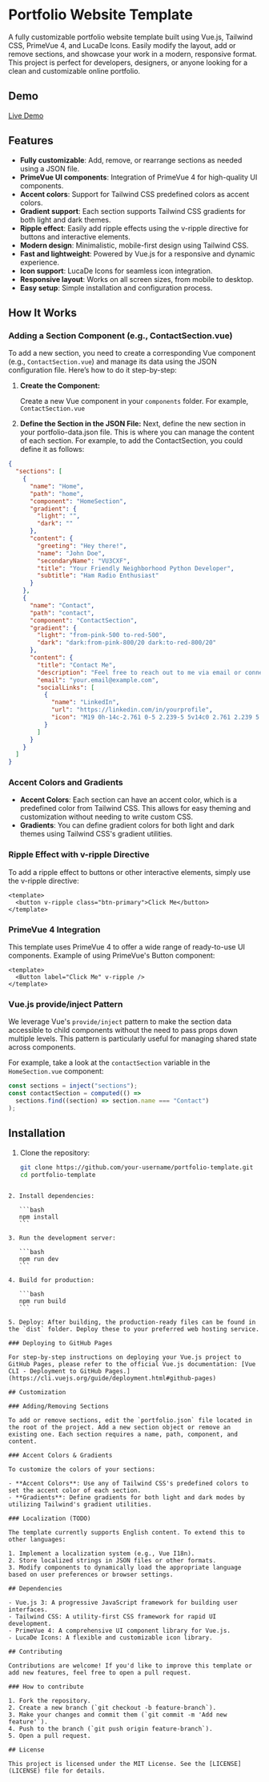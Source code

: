 # Portfolio Website Template

A fully customizable portfolio website template built using Vue.js, Tailwind CSS, PrimeVue 4, and LucaDe Icons. Easily modify the layout, add or remove sections, and showcase your work in a modern, responsive format. This project is perfect for developers, designers, or anyone looking for a clean and customizable online portfolio.

## Demo

[Live Demo](https://www.akberjag.github.io)

## Features

- **Fully customizable**: Add, remove, or rearrange sections as needed using a JSON file.
- **PrimeVue UI components**: Integration of PrimeVue 4 for high-quality UI components.
- **Accent colors**: Support for Tailwind CSS predefined colors as accent colors.
- **Gradient support**: Each section supports Tailwind CSS gradients for both light and dark themes.
- **Ripple effect**: Easily add ripple effects using the v-ripple directive for buttons and interactive elements.
- **Modern design**: Minimalistic, mobile-first design using Tailwind CSS.
- **Fast and lightweight**: Powered by Vue.js for a responsive and dynamic experience.
- **Icon support**: LucaDe Icons for seamless icon integration.
- **Responsive layout**: Works on all screen sizes, from mobile to desktop.
- **Easy setup**: Simple installation and configuration process.

## How It Works

### Adding a Section Component (e.g., ContactSection.vue)

To add a new section, you need to create a corresponding Vue component (e.g., `ContactSection.vue`) and manage its data using the JSON configuration file. Here’s how to do it step-by-step:

1. **Create the Component:**

   Create a new Vue component in your `components` folder. For example, `ContactSection.vue`

2. **Define the Section in the JSON File:**
   Next, define the new section in your portfolio-data.json file. This is where you can manage the content of each section. For example, to add the ContactSection, you could define it as follows:

```json
{
  "sections": [
    {
      "name": "Home",
      "path": "home",
      "component": "HomeSection",
      "gradient": {
        "light": "",
        "dark": ""
      },
      "content": {
        "greeting": "Hey there!",
        "name": "John Doe",
        "secondaryName": "VU3CXF",
        "title": "Your Friendly Neighborhood Python Developer",
        "subtitle": "Ham Radio Enthusiast"
      }
    },
    {
      "name": "Contact",
      "path": "contact",
      "component": "ContactSection",
      "gradient": {
        "light": "from-pink-500 to-red-500",
        "dark": "dark:from-pink-800/20 dark:to-red-800/20"
      },
      "content": {
        "title": "Contact Me",
        "description": "Feel free to reach out to me via email or connect on social media!",
        "email": "your.email@example.com",
        "socialLinks": [
          {
            "name": "LinkedIn",
            "url": "https://linkedin.com/in/yourprofile",
            "icon": "M19 0h-14c-2.761 0-5 2.239-5 5v14c0 2.761 2.239 5 5 5h14c2.762 0 5-2.239 5-5v-14c0-2.761-2.238-5-5-5zm-11 19h-3v-11h3v11zm-1.5-12.268c-.966 0-1.75-.79-1.75-1.764s.784-1.764 1.75-1.764 1.75.79 1.75 1.764-.783 1.764-1.75 1.764zm13.5 12.268h-3v-5.604c0-3.368-4-3.113-4 0v5.604h-3v-11h3v1.765c1.396-2.586 7-2.777 7 2.476v6.759z"
          }
        ]
      }
    }
  ]
}
```

### Accent Colors and Gradients

- **Accent Colors**: Each section can have an accent color, which is a predefined color from Tailwind CSS. This allows for easy theming and customization without needing to write custom CSS.
- **Gradients**: You can define gradient colors for both light and dark themes using Tailwind CSS's gradient utilities.

### Ripple Effect with v-ripple Directive

To add a ripple effect to buttons or other interactive elements, simply use the v-ripple directive:

```vue
<template>
  <button v-ripple class="btn-primary">Click Me</button>
</template>
```

### PrimeVue 4 Integration

This template uses PrimeVue 4 to offer a wide range of ready-to-use UI components. Example of using PrimeVue's Button component:

```vue
<template>
  <Button label="Click Me" v-ripple />
</template>
```

### Vue.js provide/inject Pattern

We leverage Vue's `provide/inject` pattern to make the section data accessible to child components without the need to pass props down multiple levels. This pattern is particularly useful for managing shared state across components.

For example, take a look at the `contactSection` variable in the `HomeSection.vue` component:

```js
const sections = inject("sections");
const contactSection = computed(() =>
  sections.find((section) => section.name === "Contact")
);
```

## Installation

1. Clone the repository:

   ```bash
   git clone https://github.com/your-username/portfolio-template.git
   cd portfolio-template
   ```

````

2. Install dependencies:

   ```bash
   npm install
   ```

3. Run the development server:

   ```bash
   npm run dev
   ```

4. Build for production:

   ```bash
   npm run build
   ```

5. Deploy: After building, the production-ready files can be found in the `dist` folder. Deploy these to your preferred web hosting service.

### Deploying to GitHub Pages

For step-by-step instructions on deploying your Vue.js project to GitHub Pages, please refer to the official Vue.js documentation: [Vue CLI - Deployment to GitHub Pages.](https://cli.vuejs.org/guide/deployment.html#github-pages)

## Customization

### Adding/Removing Sections

To add or remove sections, edit the `portfolio.json` file located in the root of the project. Add a new section object or remove an existing one. Each section requires a name, path, component, and content.

### Accent Colors & Gradients

To customize the colors of your sections:

- **Accent Colors**: Use any of Tailwind CSS's predefined colors to set the accent color of each section.
- **Gradients**: Define gradients for both light and dark modes by utilizing Tailwind's gradient utilities.

### Localization (TODO)

The template currently supports English content. To extend this to other languages:

1. Implement a localization system (e.g., Vue I18n).
2. Store localized strings in JSON files or other formats.
3. Modify components to dynamically load the appropriate language based on user preferences or browser settings.

## Dependencies

- Vue.js 3: A progressive JavaScript framework for building user interfaces.
- Tailwind CSS: A utility-first CSS framework for rapid UI development.
- PrimeVue 4: A comprehensive UI component library for Vue.js.
- LucaDe Icons: A flexible and customizable icon library.

## Contributing

Contributions are welcome! If you'd like to improve this template or add new features, feel free to open a pull request.

### How to contribute

1. Fork the repository.
2. Create a new branch (`git checkout -b feature-branch`).
3. Make your changes and commit them (`git commit -m 'Add new feature'`).
4. Push to the branch (`git push origin feature-branch`).
5. Open a pull request.

## License

This project is licensed under the MIT License. See the [LICENSE](LICENSE) file for details.
````
